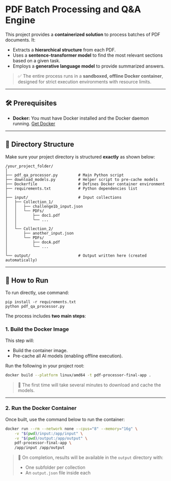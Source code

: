 # PDF Batch Processing and Q\&A Engine

This project provides a **containerized solution** to process batches of PDF documents. It:

* Extracts a **hierarchical structure** from each PDF.
* Uses a **sentence-transformer model** to find the most relevant sections based on a given task.
* Employs a **generative language model** to provide summarized answers.

> ✅ The entire process runs in a **sandboxed, offline Docker container**, designed for strict execution environments with resource limits.

---

## 🛠 Prerequisites

* **Docker:**
  You must have Docker installed and the Docker daemon running.
  [Get Docker](https://docs.docker.com/get-docker/)

---

## 📁 Directory Structure

Make sure your project directory is structured **exactly** as shown below:

```
/your_project_folder/
│
├── pdf_qa_processor.py         # Main Python script
├── download_models.py          # Helper script to pre-cache models
├── Dockerfile                  # Defines Docker container environment
├── requirements.txt            # Python dependencies list
│
├── input/                      # Input collections
│   ├── Collection_1/
│   │   ├── challenge1b_input.json
│   │   └── PDFs/
│   │       ├── doc1.pdf
│   │       └── ...
│   │
│   └── Collection_2/
│       ├── another_input.json
│       └── PDFs/
│           ├── docA.pdf
│           └── ...
│
└── output/                     # Output written here (created automatically)
```

---

## 🚀 How to Run


To run directly, use command:

```
pip install -r requirements.txt
python pdf_qa_processor.py
```

The process includes **two main steps**:

### 1. Build the Docker Image

This step will:

* Build the container image.
* Pre-cache all AI models (enabling offline execution).

Run the following in your project root:

```bash
docker build --platform linux/amd64 -t pdf-processor-final-app .
```

> 📌 The first time will take several minutes to download and cache the models.

---

### 2. Run the Docker Container

Once built, use the command below to run the container:

```bash
docker run --rm --network none --cpus="8" --memory="16g" \
    -v "$(pwd)/input:/app/input" \
    -v "$(pwd)/output:/app/output" \
    pdf-processor-final-app \
    /app/input /app/output
```

> 📂 On completion, results will be available in the `output` directory with:
>
> * One subfolder per collection
> * An `output.json` file inside each
